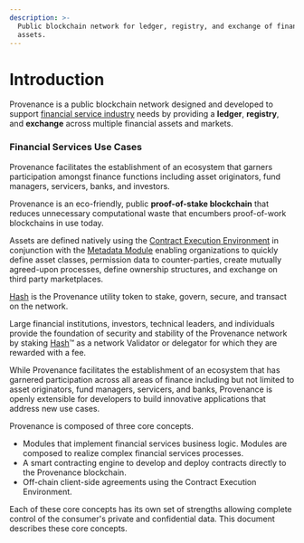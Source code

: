 ```yaml
---
description: >-
  Public blockchain network for ledger, registry, and exchange of financial
  assets.
---
```


# Introduction

Provenance is a public blockchain network designed and developed to support [financial service industry](financial-services-blockchain.md) needs by providing a **ledger**, **registry**, and **exchange** across multiple financial assets and markets. 

### Financial Services Use Cases

Provenance facilitates the establishment of an ecosystem that garners participation amongst finance functions including asset originators, fund managers, servicers, banks, and investors.

Provenance is an eco-friendly, public **proof-of-stake blockchain** that reduces unnecessary computational waste that encumbers proof-of-work blockchains in use today. 

Assets are defined natively using the [Contract Execution Environment](../../p8e/overview.md) in conjunction with the [Metadata Module](../../modules/metadata-module.md) enabling organizations to quickly define asset classes, permission data to counter-parties, create mutually agreed-upon processes, define ownership structures, and exchange on third party marketplaces. 

[Hash](../../ecosystem/hash-2.0.md) is the Provenance utility token to stake, govern, secure, and transact on the network. 

Large financial institutions, investors, technical leaders, and individuals provide the foundation of security and stability of the Provenance network by staking [Hash](../../ecosystem/hash-2.0.md)™ as a network Validator or delegator for which they are rewarded with a fee.

While Provenance facilitates the establishment of an ecosystem that has garnered participation across all areas of finance including but not limited to asset originators, fund managers, servicers, and banks, Provenance is openly extensible for developers to build innovative applications that address new use cases. 

Provenance is composed of three core concepts.

* Modules that implement financial services business logic.  Modules are composed to realize complex financial services processes.
* A smart contracting engine to develop and deploy contracts directly to the Provenance blockchain.
* Off-chain client-side agreements using the Contract Execution Environment.

Each of these core concepts has its own set of strengths allowing complete control of the consumer's private and confidential data. This document describes these core concepts.

